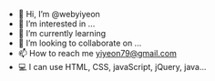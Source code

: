 - 👋 Hi, I’m @webyiyeon
- 👀 I’m interested in ...
- 🎾 I’m currently learning 
- 💞️ I’m looking to collaborate on ...
- 📫 How to reach me yiyeon79@gmail.com
- 💻 I can use HTML, CSS, javaScript, jQuery, java...

<!---
webyiyeon/webyiyeon is a ✨ special ✨ repository because its `README.md` (this file) appears on your GitHub profile.
You can click the Preview link to take a look at your changes.
--->

